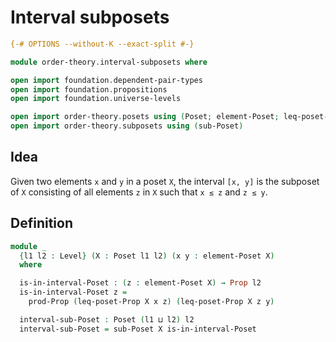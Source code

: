 # Interval subposets

```agda
{-# OPTIONS --without-K --exact-split #-}

module order-theory.interval-subposets where

open import foundation.dependent-pair-types
open import foundation.propositions
open import foundation.universe-levels

open import order-theory.posets using (Poset; element-Poset; leq-poset-Prop)
open import order-theory.subposets using (sub-Poset)
```

## Idea

Given two elements `x` and `y` in a poset `X`, the interval `[x, y]` is the subposet of `X` consisting of all elements `z` in `X` such that `x ≤ z` and `z ≤ y`.

## Definition

```agda
module _
  {l1 l2 : Level} (X : Poset l1 l2) (x y : element-Poset X)
  where

  is-in-interval-Poset : (z : element-Poset X) → Prop l2
  is-in-interval-Poset z =
    prod-Prop (leq-poset-Prop X x z) (leq-poset-Prop X z y)

  interval-sub-Poset : Poset (l1 ⊔ l2) l2
  interval-sub-Poset = sub-Poset X is-in-interval-Poset
```
